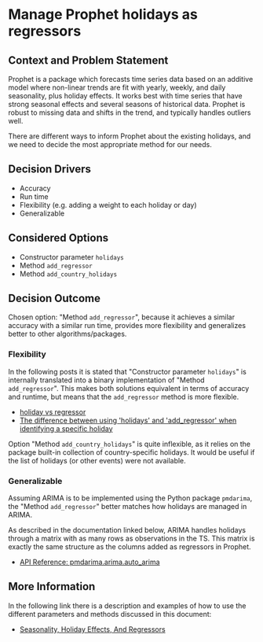 # Manage Prophet holidays as regressors

## Context and Problem Statement

Prophet is a package which forecasts time series data based on an additive model where non-linear trends are fit with yearly, weekly, and daily seasonality, plus holiday effects. It works best with time series that have strong seasonal effects and several seasons of historical data. Prophet is robust to missing data and shifts in the trend, and typically handles outliers well.

There are different ways to inform Prophet about the existing holidays, and we need to decide the most appropriate method for our needs.

## Decision Drivers

- Accuracy
- Run time
- Flexibility (e.g. adding a weight to each holiday or day)
- Generalizable

## Considered Options

- Constructor parameter `holidays`
- Method `add_regressor`
- Method `add_country_holidays`

## Decision Outcome

Chosen option: "Method `add_regressor`", because it achieves a similar accuracy with a similar run time, provides more flexibility and generalizes better to other algorithms/packages.

### Flexibility

In the following posts it is stated that "Constructor parameter `holidays`" is internally translated into a binary implementation of "Method `add_regressor`". This makes both solutions equivalent in terms of accuracy and runtime, but means that the `add_regressor` method is more flexible.

- [holiday vs regressor](https://github.com/facebook/prophet/issues/1651)
- [The difference between using 'holidays' and 'add_regressor' when identifying a specific holiday](https://github.com/facebook/prophet/issues/1491)

Option "Method `add_country_holidays`" is quite inflexible, as it relies on the package built-in collection of country-specific holidays. It would be useful if the list of holidays (or other events) were not available.

### Generalizable

Assuming ARIMA is to be implemented using the Python package `pmdarima`, the "Method `add_regressor`" better matches how holidays are managed in ARIMA.

As described in the documentation linked below, ARIMA handles holidays through a matrix with as many rows as observations in the TS. This matrix is exactly the same structure as the columns added as regressors in Prophet.

- [API Reference: pmdarima.arima.auto_arima](https://alkaline-ml.com/pmdarima/modules/generated/pmdarima.arima.auto_arima.html)

## More Information

In the following link there is a description and examples of how to use the different parameters and methods discussed in this document:

- [Seasonality, Holiday Effects, And Regressors](https://facebook.github.io/prophet/docs/seasonality,_holiday_effects,_and_regressors.html)
